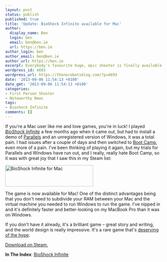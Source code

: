 ```yaml
---
layout: post
status: publish
published: true
title: 'Update: BioShock Infinite available for Mac'
author:
  display_name: Ben
  login: ben
  email: ben@ben.ie
  url: https://ben.ie
author_login: ben
author_email: ben@ben.ie
author_url: https://ben.ie
excerpt: Everybody's favourite huge, epic shooter is finally available on Mac!
wordpress_id: 4693
wordpress_url: https://thenorobotsblog.com/?p=4693
date: '2013-09-06 11:54:13 +0100'
date_gmt: '2013-09-06 11:54:13 +0100'
categories:
- First Person Shooter
- Noteworthy News
tags:
- Bioshock Infinite
comments: []
---
```

<p>If you&#39;re a Mac user like me and love games, you&#39;re in luck! I played <em><a href="https://www.bioshockinfinite.com/?RET=&ag=true">BioShock Infinite</a></em> a few months ago when it came out, but had to install a demo of <a href="https://www.parallels.com/">Parallels</a> and an unregistered version of Windows, it was a total pain. I had issues after a couple of days and then switched to <a href="https://support.apple.com/kb/ht1461">Boot Camp</a>, even more of a pain. I&#39;ve been thinking of playing it again, but my trials for Parallels and Windows have run out, and I really, really hate Boot Camp, so it was with great joy that I saw this in my Steam list:</p>
<p><img src="https://thenorobotsblog.com/wp-content/uploads/2013/09/Screen-Shot-2013-09-06-at-09.32.13.png" id="blogsy-1378468227722.0122" class="aligncenter size-full wp-image-4695" alt="BioShock Infinite for Mac" width="281" height="68"></p>
<p>The game is now available for Mac! One of the distinct advantages being that you don&#39;t need to subdivide your RAM between your Mac and the virtual machine you needed to run Windows to run the game. I&#39;ve nipped in and it&#39;s definitely faster and better-looking on my MacBook Pro than it was on Windows. </p>
<p>If you don&#39;t have it already, it&#39;s a brilliant game – great story and writing, and the world design is really impressive. It&#39;s a rare game that&#39;s <a href="https://www.metacritic.com/game/pc/bioshock-infinite">deserving of the hype</a>. </p>
<p><a href="https://store.steampowered.com/agecheck/app/8870/">Download on Steam.</a></p>
<p><strong>In The Index</strong>: <a href="https://thenorobotsblog.com/game/bioshock-infinite/">BioShock Infinite</a></p>
<p>&nbsp;</p>
